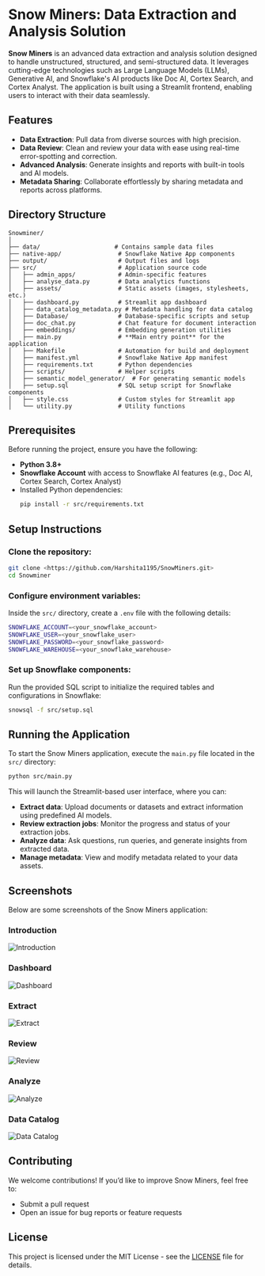 
# Snow Miners: Data Extraction and Analysis Solution

**Snow Miners** is an advanced data extraction and analysis solution designed to handle unstructured, structured, and semi-structured data. It leverages cutting-edge technologies such as Large Language Models (LLMs), Generative AI, and Snowflake's AI products like Doc AI, Cortex Search, and Cortex Analyst. The application is built using a Streamlit frontend, enabling users to interact with their data seamlessly.

## Features

- **Data Extraction**: Pull data from diverse sources with high precision.
- **Data Review**: Clean and review your data with ease using real-time error-spotting and correction.
- **Advanced Analysis**: Generate insights and reports with built-in tools and AI models.
- **Metadata Sharing**: Collaborate effortlessly by sharing metadata and reports across platforms.

## Directory Structure

```
Snowminer/
│
├── data/                     # Contains sample data files
├── native-app/                # Snowflake Native App components
├── output/                    # Output files and logs
├── src/                       # Application source code
│   ├── admin_apps/            # Admin-specific features
│   ├── analyse_data.py        # Data analytics functions
│   ├── assets/                # Static assets (images, stylesheets, etc.)
│   ├── dashboard.py           # Streamlit app dashboard
│   ├── data_catalog_metadata.py # Metadata handling for data catalog
│   ├── Database/              # Database-specific scripts and setup
│   ├── doc_chat.py            # Chat feature for document interaction
│   ├── embeddings/            # Embedding generation utilities
│   ├── main.py                # **Main entry point** for the application
│   ├── Makefile               # Automation for build and deployment
│   ├── manifest.yml           # Snowflake Native App manifest
│   ├── requirements.txt       # Python dependencies
│   ├── scripts/               # Helper scripts
│   ├── semantic_model_generator/  # For generating semantic models
│   ├── setup.sql              # SQL setup script for Snowflake components
│   ├── style.css              # Custom styles for Streamlit app
│   └── utility.py             # Utility functions
```

## Prerequisites

Before running the project, ensure you have the following:

- **Python 3.8+**
- **Snowflake Account** with access to Snowflake AI features (e.g., Doc AI, Cortex Search, Cortex Analyst)
- Installed Python dependencies:
  ```bash
  pip install -r src/requirements.txt
  ```

## Setup Instructions

### Clone the repository:

```bash
git clone <https://github.com/Harshita1195/SnowMiners.git>
cd Snowminer
```

### Configure environment variables:

Inside the `src/` directory, create a `.env` file with the following details:

```bash
SNOWFLAKE_ACCOUNT=<your_snowflake_account>
SNOWFLAKE_USER=<your_snowflake_user>
SNOWFLAKE_PASSWORD=<your_snowflake_password>
SNOWFLAKE_WAREHOUSE=<your_snowflake_warehouse>
```

### Set up Snowflake components:

Run the provided SQL script to initialize the required tables and configurations in Snowflake:

```bash
snowsql -f src/setup.sql
```

## Running the Application

To start the Snow Miners application, execute the `main.py` file located in the `src/` directory:

```bash
python src/main.py
```

This will launch the Streamlit-based user interface, where you can:

- **Extract data**: Upload documents or datasets and extract information using predefined AI models.
- **Review extraction jobs**: Monitor the progress and status of your extraction jobs.
- **Analyze data**: Ask questions, run queries, and generate insights from extracted data.
- **Manage metadata**: View and modify metadata related to your data assets.

## Screenshots

Below are some screenshots of the Snow Miners application:

### Introduction
![Introduction](data/images/introduction.png)

### Dashboard
![Dashboard](data/images/dashboard.png)

### Extract 
![Extract](data/images/extract.png)

### Review 
![Review](data/images/review.png)

### Analyze 
![Analyze](data/images/analyze.png)

### Data Catalog
![Data Catalog](data/images/data_catalog.png)

## Contributing

We welcome contributions! If you’d like to improve Snow Miners, feel free to:

- Submit a pull request
- Open an issue for bug reports or feature requests

## License

This project is licensed under the MIT License - see the [LICENSE](LICENSE) file for details.
